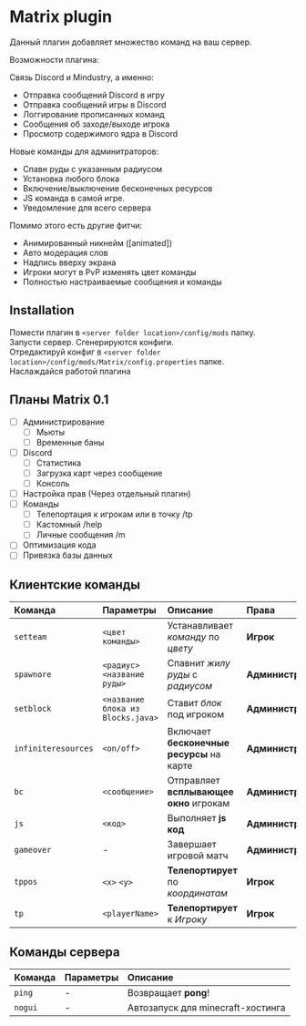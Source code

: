 # Matrix plugin
Данный плагин добавляет множество команд на ваш сервер.

Возможности плагина:<br>

Связь Discord и Mindustry, а именно:
 - Отправка сообщений Discord в игру
 - Отправка сообщений игры в Discord
 - Логгирование прописанных команд
 - Сообщения об заходе/выходе игрока
 - Просмотр содержимого ядра в Discord
 
Новые команды для админитраторов:
 - Спавн руды с указанным радиусом
 - Установка любого блока
 - Включение/выключение бесконечных ресурсов
 - JS команда в самой игре.
 - Уведомление для всего сервера
 
Помимо этого есть другие фитчи:
 - Анимированный никнейм ([animated])
 - Авто модерация слов
 - Надпись вверху экрана
 - Игроки могут в PvP изменять цвет команды
 - Полностью настраиваемые сообщения и команды

## Installation

Помести плагин в ``<server folder location>/config/mods`` папку.<br>
Запусти сервер. Сгенерируются конфиги.<br>
Отредактируй конфиг в ``<server folder location>/config/mods/Matrix/config.properties`` папке.<br>
Наслаждайся работой плагина

## Планы Matrix 0.1
- [ ] Администрирование
  - [ ] Мьюты
  - [ ] Временные баны
- [ ] Discord
  - [ ] Статистика
  - [ ] Загрузка карт через сообщение
  - [ ] Консоль
- [ ] Настройка прав (Через отдельный плагин)
- [ ] Команды
  - [ ] Телепортация к игрокам или в точку /tp
  - [ ] Кастомный /help
  - [ ] Личные сообщения /m
- [ ] Оптимизация кода
- [ ] Привязка базы данных

## Клиентские команды

| Команда | Параметры | Описание | Права
|:---|:---|:---|:--- |
| `setteam` | `<цвет команды>` | Устанавливает *команду* по *цвету* | **Игрок** |
| `spawnore` | `<радиус>` `<название руды>` | Спавнит *жилу руды* с *радиусом* | **Администратор** |
| `setblock` | `<название блока из Blocks.java>` | Ставит *блок* под игроком | **Администратор** |
| `infiniteresources` | `<on/off>` | Включает **бесконечные ресурсы** на карте | **Администратор** |
| `bc` | `<сообщение>` | Отправляет **всплывающее окно** игрокам | **Администратор** |
| `js` | `<код>` | Выполняет **js код** | **Администратор** |
| `gameover` | - | Завершает игровой матч | **Администратор** |
| `tppos` | `<x>` `<y>` | **Телепортирует** по *координатам* | **Игрок** |
| `tp` | `<playerName>` | **Телепортирует** к *Игроку* | **Игрок** |

## Команды сервера

| Команда | Параметры | Описание |
|:---|:---|:--- |
| `ping` | - | Возвращает **pong**! |
| `nogui` | - | Автозапуск для minecraft-хостинга |
